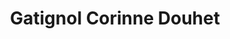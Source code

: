 ---
title: "Gatignol Corinne Douhet"
url: /saint-genes-champespe/gatignol-corinne-douhet/
shop: kiosque
---